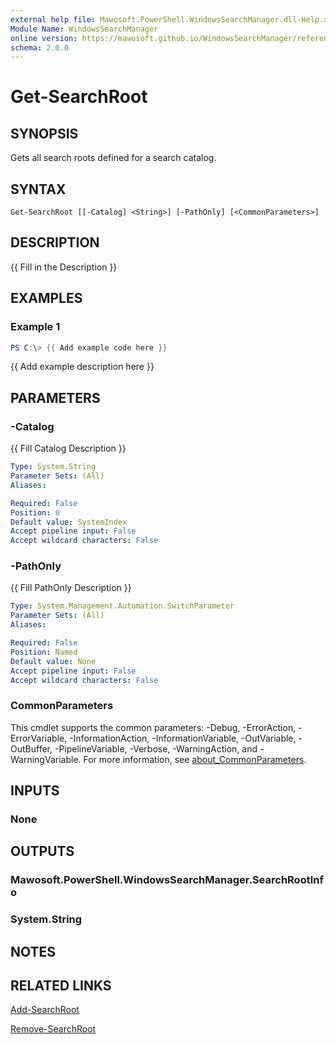 ```yaml
---
external help file: Mawosoft.PowerShell.WindowsSearchManager.dll-Help.xml
Module Name: WindowsSearchManager
online version: https://mawosoft.github.io/WindowsSearchManager/reference/Get-SearchRoot.html
schema: 2.0.0
---
```


# Get-SearchRoot

## SYNOPSIS

Gets all search roots defined for a search catalog.

## SYNTAX

```
Get-SearchRoot [[-Catalog] <String>] [-PathOnly] [<CommonParameters>]
```

## DESCRIPTION
{{ Fill in the Description }}

## EXAMPLES

### Example 1
```powershell
PS C:\> {{ Add example code here }}
```

{{ Add example description here }}

## PARAMETERS

### -Catalog
{{ Fill Catalog Description }}

```yaml
Type: System.String
Parameter Sets: (All)
Aliases:

Required: False
Position: 0
Default value: SystemIndex
Accept pipeline input: False
Accept wildcard characters: False
```

### -PathOnly
{{ Fill PathOnly Description }}

```yaml
Type: System.Management.Automation.SwitchParameter
Parameter Sets: (All)
Aliases:

Required: False
Position: Named
Default value: None
Accept pipeline input: False
Accept wildcard characters: False
```

### CommonParameters
This cmdlet supports the common parameters: -Debug, -ErrorAction, -ErrorVariable, -InformationAction, -InformationVariable, -OutVariable, -OutBuffer, -PipelineVariable, -Verbose, -WarningAction, and -WarningVariable. For more information, see [about_CommonParameters](http://go.microsoft.com/fwlink/?LinkID=113216).

## INPUTS

### None

## OUTPUTS

### Mawosoft.PowerShell.WindowsSearchManager.SearchRootInfo

### System.String

## NOTES

## RELATED LINKS

[Add-SearchRoot](Add-SearchRoot.md)

[Remove-SearchRoot](Remove-SearchRoot.md)
